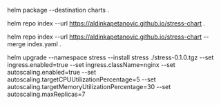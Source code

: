 helm package --destination charts .

helm repo index --url https://aldinkapetanovic.github.io/stress-chart .

helm repo index --url https://aldinkapetanovic.github.io/stress-chart --merge index.yaml .

helm upgrade --namespace stress --install stress ./stress-0.1.0.tgz --set ingress.enabled=true --set ingress.className=nginx --set autoscaling.enabled=true --set autoscaling.targetCPUUtilizationPercentage=5 --set autoscaling.targetMemoryUtilizationPercentage=30 --set autoscaling.maxReplicas=7
